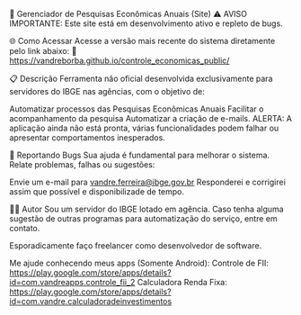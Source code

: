 🚧 Gerenciador de Pesquisas Econômicas Anuais (Site)
⚠️ AVISO IMPORTANTE: Este site está em desenvolvimento ativo e repleto de bugs.

🌐 Como Acessar
Acesse a versão mais recente do sistema diretamente pelo link abaixo: 🔗 https://vandreborba.github.io/controle_economicas_public/

📋 Descrição
Ferramenta não oficial desenvolvida exclusivamente para servidores do IBGE nas agências, com o objetivo de:

Automatizar processos das Pesquisas Econômicas Anuais
Facilitar o acompanhamento da pesquisa
Automatizar a criação de e-mails.
ALERTA: A aplicação ainda não está pronta, várias funcionalidades podem falhar ou apresentar comportamentos inesperados.

🐞 Reportando Bugs
Sua ajuda é fundamental para melhorar o sistema. Relate problemas, falhas ou sugestões:

Envie um e-mail para vandre.ferreira@ibge.gov.br
Responderei e corrigirei assim que possível e disponibilizade de tempo.

🙋‍♂️ Autor
Sou um servidor do IBGE lotado em agência. Caso tenha alguma sugestão de outras programas para automatização do serviço, entre em contato.

Esporadicamente faço freelancer como desenvolvedor de software.

Me ajude conhecendo meus apps (Somente Android): Controle de FII: https://play.google.com/store/apps/details?id=com.vandreapps.controle_fii_2 Calculadora Renda Fixa: https://play.google.com/store/apps/details?id=com.vandre.calculadoradeinvestimentos
